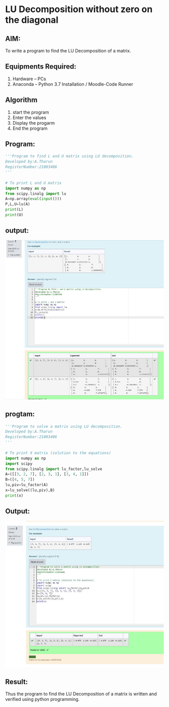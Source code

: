 # LU Decomposition without zero on the diagonal

## AIM:
To write a program to find the LU Decomposition of a matrix.

## Equipments Required:
1. Hardware – PCs
2. Anaconda – Python 3.7 Installation / Moodle-Code Runner

## Algorithm
1. start the program
2. Enter the values 
3. Display the progarm 
4. End the program

## Program:
```python
'''Program to find L and U matrix using LU decomposition.
Developed by:A.Tharun
RegisterNumber:21003406 
'''

# To print L and U matrix
import numpy as np
from scipy.linalg import lu
A=np.array(eval(input()))
P,L,U=lu(A)
print(L)
print(U)
```
## output:
![output](https://github.com/AavulaTharun/LU-Decomposition/blob/main/tt.JPG?raw=true)

## progtam:
```python
'''Program to solve a matrix using LU decomposition.
Developed by:A.Tharun 
RegisterNumber:21003406 
'''

# To print X matrix (solution to the equations)
import numpy as np
import scipy
from scipy.linalg import lu_factor,lu_solve
A=([[3, 2, 7], [2, 3, 1], [3, 4, 1]])
B=([4, 5, 7])
lu,piv=lu_factor(A)
x=lu_solve((lu,piv),B)
print(x)
```

## Output:
![output](https://github.com/AavulaTharun/LU-Decomposition/blob/main/t2.JPG?raw=true)


## Result:
Thus the program to find the LU Decomposition of a matrix is written and verified using python programming.

